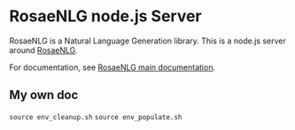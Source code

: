 # RosaeNLG node.js Server

RosaeNLG is a Natural Language Generation library.
This is a node.js server around [RosaeNLG](https://rosaenlg.org).

For documentation, see [RosaeNLG main documentation](https://rosaenlg.org).

## My own doc

`source env_cleanup.sh`
`source env_populate.sh`

